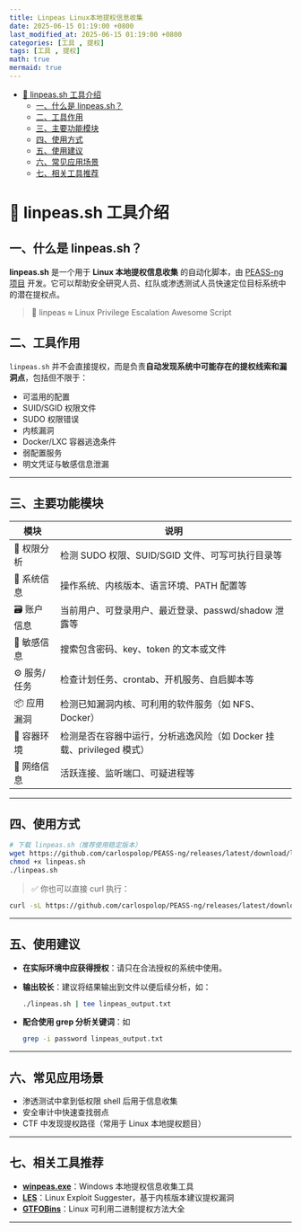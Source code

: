 ```yaml
---
title: Linpeas Linux本地提权信息收集
date: 2025-06-15 01:19:00 +0800
last_modified_at: 2025-06-15 01:19:00 +0800
categories: [工具 , 提权]
tags: [工具 , 提权]
math: true
mermaid: true
---
```



- [🧩 linpeas.sh 工具介绍](#-linpeassh-工具介绍)
  - [一、什么是 linpeas.sh？](#一什么是-linpeassh)
  - [二、工具作用](#二工具作用)
  - [三、主要功能模块](#三主要功能模块)
  - [四、使用方式](#四使用方式)
  - [五、使用建议](#五使用建议)
  - [六、常见应用场景](#六常见应用场景)
  - [七、相关工具推荐](#七相关工具推荐)


# 🧩 linpeas.sh 工具介绍

## 一、什么是 linpeas.sh？

**linpeas.sh** 是一个用于 **Linux 本地提权信息收集** 的自动化脚本，由 [PEASS-ng 项目](https://github.com/carlospolop/PEASS-ng) 开发。它可以帮助安全研究人员、红队或渗透测试人员快速定位目标系统中的潜在提权点。

> 📌 linpeas ≈ Linux Privilege Escalation Awesome Script


## 二、工具作用

`linpeas.sh` 并不会直接提权，而是负责**自动发现系统中可能存在的提权线索和漏洞点**，包括但不限于：

* 可滥用的配置
* SUID/SGID 权限文件
* SUDO 权限错误
* 内核漏洞
* Docker/LXC 容器逃逸条件
* 弱配置服务
* 明文凭证与敏感信息泄漏

---

## 三、主要功能模块

| 模块      | 说明                                           |
| ------- | -------------------------------------------- |
| 🔐 权限分析 | 检测 SUDO 权限、SUID/SGID 文件、可写可执行目录等             |
| 🧬 系统信息 | 操作系统、内核版本、语言环境、PATH 配置等                      |
| 🗃 账户信息 | 当前用户、可登录用户、最近登录、passwd/shadow 泄露等            |
| 🔎 敏感信息 | 搜索包含密码、key、token 的文本或文件                      |
| ⚙ 服务/任务 | 检查计划任务、crontab、开机服务、自启脚本等                    |
| 📦 应用漏洞 | 检测已知漏洞内核、可利用的软件服务（如 NFS、Docker）              |
| 🧱 容器环境 | 检测是否在容器中运行，分析逃逸风险（如 Docker 挂载、privileged 模式） |
| 📡 网络信息 | 活跃连接、监听端口、可疑进程等                              |

---

## 四、使用方式

```bash
# 下载 linpeas.sh（推荐使用稳定版本）
wget https://github.com/carlospolop/PEASS-ng/releases/latest/download/linpeas.sh
chmod +x linpeas.sh
./linpeas.sh
```

> ✅ 你也可以直接 curl 执行：

```bash
curl -sL https://github.com/carlospolop/PEASS-ng/releases/latest/download/linpeas.sh | bash
```
---

## 五、使用建议

* **在实际环境中应获得授权**：请只在合法授权的系统中使用。
* **输出较长**：建议将结果输出到文件以便后续分析，如：

  ```bash
  ./linpeas.sh | tee linpeas_output.txt
  ```
* **配合使用 grep 分析关键词**：如

  ```bash
  grep -i password linpeas_output.txt
  ```

---

## 六、常见应用场景

* 渗透测试中拿到低权限 shell 后用于信息收集
* 安全审计中快速查找弱点
* CTF 中发现提权路径（常用于 Linux 本地提权题目）

---

## 七、相关工具推荐

* **[winpeas.exe](https://github.com/carlospolop/PEASS-ng/tree/master/winPEAS)**：Windows 本地提权信息收集工具
* **[LES](https://github.com/mzet-/linux-exploit-suggester)**：Linux Exploit Suggester，基于内核版本建议提权漏洞
* **[GTFOBins](https://gtfobins.github.io/)**：Linux 可利用二进制提权方法大全

---
